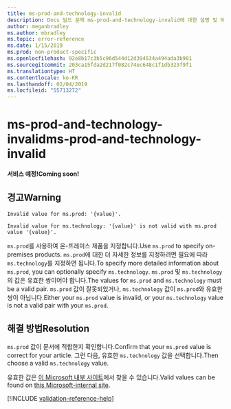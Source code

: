 ```yaml
---
title: ms-prod-and-technology-invalid
description: Docs 빌드 문제 ms-prod-and-technology-invalid에 대한 설명 및 해결 방법
author: meganbradley
ms.author: mbradley
ms.topic: error-reference
ms.date: 1/15/2019
ms.prod: non-product-specific
ms.openlocfilehash: 92e8b17c3b5c96d544d12d394534a494ada3b901
ms.sourcegitcommit: 203ca15fda2d217f082c74ec648c1f1db323f9f1
ms.translationtype: HT
ms.contentlocale: ko-KR
ms.lasthandoff: 02/04/2019
ms.locfileid: "55713272"
---
```

# <a name="ms-prod-and-technology-invalid"></a><span data-ttu-id="ea623-103">ms-prod-and-technology-invalid</span><span class="sxs-lookup"><span data-stu-id="ea623-103">ms-prod-and-technology-invalid</span></span>

<span data-ttu-id="ea623-104">**서비스 예정!**</span><span class="sxs-lookup"><span data-stu-id="ea623-104">**Coming soon!**</span></span>

## <a name="warning"></a><span data-ttu-id="ea623-105">경고</span><span class="sxs-lookup"><span data-stu-id="ea623-105">Warning</span></span>

`Invalid value for ms.prod: '{value}'.`

`Invalid value for ms.technology: '{value}' is not valid with ms.prod value '{value}'.`

<span data-ttu-id="ea623-106">`ms.prod`를 사용하여 온-프레미스 제품을 지정합니다.</span><span class="sxs-lookup"><span data-stu-id="ea623-106">Use `ms.prod` to specify on-premises products.</span></span> <span data-ttu-id="ea623-107">`ms.prod`에 대한 더 자세한 정보를 지정하려면 필요에 따라 `ms.technology`를 지정하면 됩니다.</span><span class="sxs-lookup"><span data-stu-id="ea623-107">To specify more detailed information about `ms.prod`, you can optionally specify `ms.technology`.</span></span> <span data-ttu-id="ea623-108">`ms.prod` 및 `ms.technology`의 값은 유효한 쌍이어야 합니다.</span><span class="sxs-lookup"><span data-stu-id="ea623-108">The values for `ms.prod` and `ms.technology` must be a valid pair.</span></span> <span data-ttu-id="ea623-109">`ms.prod` 값이 잘못되었거나, `ms.technology` 값이 `ms.prod`와 유효한 쌍이 아닙니다.</span><span class="sxs-lookup"><span data-stu-id="ea623-109">Either your `ms.prod` value is invalid, or your `ms.technology` value is not a valid pair with your `ms.prod`.</span></span>

## <a name="resolution"></a><span data-ttu-id="ea623-110">해결 방법</span><span class="sxs-lookup"><span data-stu-id="ea623-110">Resolution</span></span>

<span data-ttu-id="ea623-111">`ms.prod` 값이 문서에 적합한지 확인합니다.</span><span class="sxs-lookup"><span data-stu-id="ea623-111">Confirm that your `ms.prod` value is correct for your article.</span></span> <span data-ttu-id="ea623-112">그런 다음, 유효한 `ms.technology` 값을 선택합니다.</span><span class="sxs-lookup"><span data-stu-id="ea623-112">Then choose a valid `ms.technology` value.</span></span>

<span data-ttu-id="ea623-113">유효한 값은 [이 Microsoft 내부 사이트](https://docsmetadatatool.azurewebsites.net/whitelists)에서 찾을 수 있습니다.</span><span class="sxs-lookup"><span data-stu-id="ea623-113">Valid values can be found on [this Microsoft-internal site](https://docsmetadatatool.azurewebsites.net/whitelists).</span></span>

<!-- Can we link to whitelist externally? -->

<!--make sure to add this file to your includes folder and verify the path-->
[!INCLUDE [validation-reference-help](includes/validation-reference-help.md)]
